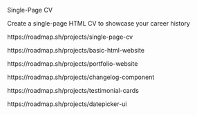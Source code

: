 Single-Page CV

Create a single-page HTML CV to showcase your career history

<p>https://roadmap.sh/projects/single-page-cv</p>

<p>https://roadmap.sh/projects/basic-html-website</p>

<p>https://roadmap.sh/projects/portfolio-website</p> 

<p>https://roadmap.sh/projects/changelog-component</p>

<p>https://roadmap.sh/projects/testimonial-cards</p>

<p>https://roadmap.sh/projects/datepicker-ui</p>

